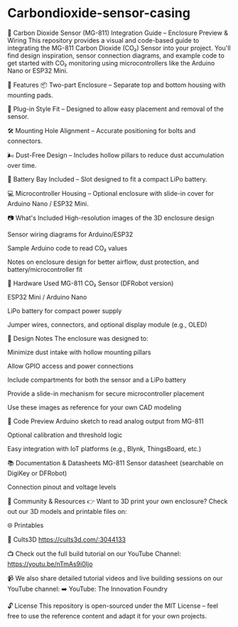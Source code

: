 # Carbondioxide-sensor-casing

🧪 Carbon Dioxide Sensor (MG-811) Integration Guide – Enclosure Preview & Wiring
This repository provides a visual and code-based guide to integrating the MG-811 Carbon Dioxide (CO₂) Sensor into your project. You'll find design inspiration, sensor connection diagrams, and example code to get started with CO₂ monitoring using microcontrollers like the Arduino Nano or ESP32 Mini.



🔧 Features
📦 Two-part Enclosure – Separate top and bottom housing with mounting pads.

🧩 Plug-in Style Fit – Designed to allow easy placement and removal of the sensor.

🛠️ Mounting Hole Alignment – Accurate positioning for bolts and connectors.

🌬️ Dust-Free Design – Includes hollow pillars to reduce dust accumulation over time.

🔋 Battery Bay Included – Slot designed to fit a compact LiPo battery.

💻 Microcontroller Housing – Optional enclosure with slide-in cover for Arduino Nano / ESP32 Mini.



📷 What's Included
High-resolution images of the 3D enclosure design

Sensor wiring diagrams for Arduino/ESP32

Sample Arduino code to read CO₂ values

Notes on enclosure design for better airflow, dust protection, and battery/microcontroller fit

🔌 Hardware Used
MG-811 CO₂ Sensor (DFRobot version)

ESP32 Mini / Arduino Nano

LiPo battery for compact power supply

Jumper wires, connectors, and optional display module (e.g., OLED)

📏 Design Notes
The enclosure was designed to:

Minimize dust intake with hollow mounting pillars

Allow GPIO access and power connections

Include compartments for both the sensor and a LiPo battery

Provide a slide-in mechanism for secure microcontroller placement

Use these images as reference for your own CAD modeling

🧠 Code Preview
Arduino sketch to read analog output from MG-811

Optional calibration and threshold logic

Easy integration with IoT platforms (e.g., Blynk, ThingsBoard, etc.)

📚 Documentation & Datasheets
MG-811 Sensor datasheet (searchable on DigiKey or DFRobot)

Connection pinout and voltage levels

🔗 Community & Resources
👉 Want to 3D print your own enclosure?
Check out our 3D models and printable files on:

🌐 Printables 

🎨 Cults3D https://cults3d.com/:3044133

📺 Check out the full build tutorial on our YouTube Channel:  https://youtu.be/nTmAs9i0Ijo

📹 We also share detailed tutorial videos and live building sessions on our YouTube channel:
➡️ YouTube: The Innovation Foundry 

🔓 License
This repository is open-sourced under the MIT License – feel free to use the reference content and adapt it for your own projects.
